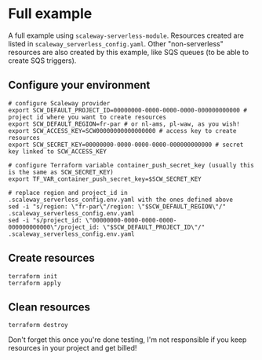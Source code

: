 # Full example

A full example using `scaleway-serverless-module`. Resources created are listed in `scaleway_serverless_config.yaml`. Other "non-serverless" resources are also created by this example, like SQS queues (to be able to create SQS triggers).

## Configure your environment

```shell
# configure Scaleway provider
export SCW_DEFAULT_PROJECT_ID=00000000-0000-0000-0000-000000000000 # project id where you want to create resources
export SCW_DEFAULT_REGION=fr-par # or nl-ams, pl-waw, as you wish!
export SCW_ACCESS_KEY=SCW00000000000000000 # access key to create resources
export SCW_SECRET_KEY=00000000-0000-0000-0000-000000000000 # secret key linked to SCW_ACCESS_KEY

# configure Terraform variable container_push_secret_key (usually this is the same as SCW_SECRET_KEY)
export TF_VAR_container_push_secret_key=$SCW_SECRET_KEY

# replace region and project_id in .scaleway_serverless_config.env.yaml with the ones defined above
sed -i "s/region: \"fr-par\"/region: \"$SCW_DEFAULT_REGION\"/" .scaleway_serverless_config.env.yaml
sed -i "s/project_id: \"00000000-0000-0000-0000-000000000000\"/project_id: \"$SCW_DEFAULT_PROJECT_ID\"/" .scaleway_serverless_config.env.yaml
```

## Create resources

```shell
terraform init
terraform apply
```

## Clean resources

```shell
terraform destroy
```

Don't forget this once you're done testing, I'm not responsible if you keep resources in your project and get billed!
